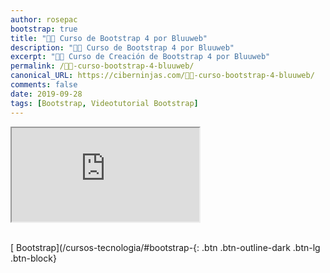```yaml
---
author: rosepac
bootstrap: true
title: "👨‍🏫 Curso de Bootstrap 4 por Bluuweb"
description: "👩‍🎨 Curso de Bootstrap 4 por Bluuweb"
excerpt: "👩‍🎨 Curso de Creación de Bootstrap 4 por Bluuweb"
permalink: /👨‍🏫-curso-bootstrap-4-bluuweb/
canonical_URL: https://ciberninjas.com/👨‍🏫-curso-bootstrap-4-bluuweb/
comments: false
date: 2019-09-28
tags: [Bootstrap, Videotutorial Bootstrap]
---
```


<div class="embed-responsive embed-responsive-16by9">
  <iframe class="embed-responsive-item" src="https://www.youtube-nocookie.com/embed/videoseries?list=PLPl81lqbj-4IcaAluUlCTmbYz0h9XQ8U1" allowfullscreen></iframe>
</div><br/>

[<i class="fab fa-bootstrap"></i> Bootstrap](/cursos-tecnologia/#bootstrap-{: .btn .btn-outline-dark .btn-lg .btn-block}
